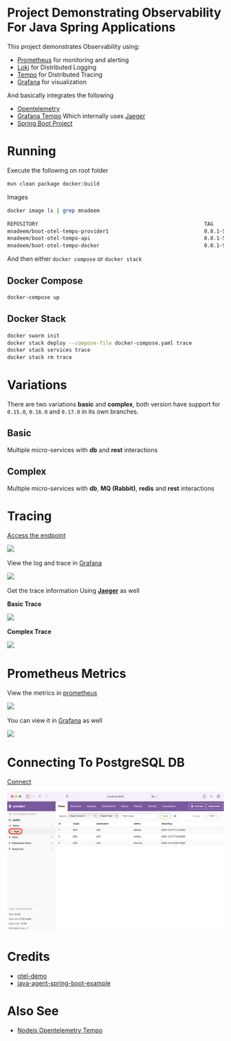 # Project Demonstrating Observability For Java Spring Applications

This project demonstrates Observability using:

* [Prometheus](https://prometheus.io/) for monitoring and alerting
* [Loki](https://grafana.com/oss/loki/) for Distributed Logging
* [Tempo](https://grafana.com/oss/tempo/) for Distributed Tracing
* [Grafana](https://grafana.com/) for visualization

And basically integrates the following

* [Opentelemetry](https://opentelemetry.io/)
* [Grafana Tempo](https://grafana.com/oss/tempo/) Which internally uses [Jaeger](https://www.jaegertracing.io/)
* [Spring Boot Project](https://spring.io/projects/spring-boot)


# Running

Execute the following on root folder

````bash
mvn clean package docker:build
````

Images

````bash
docker image ls | grep mnadeem

````


````bash
REPOSITORY                                                      TAG                 IMAGE ID            CREATED              SIZE
mnadeem/boot-otel-tempo-provider1                               0.0.1-SNAPSHOT      7ddceebcc722        About a minute ago   169MB
mnadeem/boot-otel-tempo-api                                     0.0.1-SNAPSHOT      a301242388a1        2 minutes ago        147MB
mnadeem/boot-otel-tempo-docker                                  0.0.1-SNAPSHOT      061a20db744b        4 minutes ago        130MB
````

And then either `docker compose` or `docker stack`

## Docker Compose



````bash
docker-compose up
````

## Docker Stack

````bash
docker swarm init
docker stack deploy --compose-file docker-compose.yaml trace
docker stack services trace
docker stack rm trace
````

# Variations

There are two variations **basic** and **complex**, both version have support for `0.15.0`, `0.16.0` and `0.17.0` in its own branches.

## Basic

Multiple micro-services with **db** and **rest** interactions

## Complex

Multiple micro-services with **db**, **MQ (Rabbit)**, **redis** and **rest** interactions

# Tracing

[Access the endpoint](http://localhost:8080/flights)

![](docs/img/access-flights.png)

View the log and trace in [Grafana](http://localhost:3000/explore)

![](docs/img/grafana-loki-trace.png)


Get the trace information Using **[Jaeger](http://localhost:16686/search)** as well

**Basic Trace**

![](docs/img/jaeger-trace.png)

**Complex Trace**

![](docs/img/jaeger-trace-complex.png)


# Prometheus Metrics

View the metrics in [prometheus](http://localhost:9090/graph?g0.expr=&g0.tab=1&g0.stacked=0&g0.range_input=1h)

![](docs/img/prometheus-metrics.png)

You can view it in [Grafana](http://localhost:3000/explore?orgId=1&left=%5B%22now-1h%22,%22now%22,%22Prometheus%22,%7B%22expr%22:%22http_server_requests_seconds_count%22,%22requestId%22:%22Q-0a6b4a46-2eeb-428a-b98d-0170a5fe4900-0A%22%7D%5D) as well

![](docs/img/grafana-prom-metrics.png)


# Connecting To PostgreSQL DB

[Connect](http://localhost:8081/)

![](docs/img/pgweb.png)

# Credits

* [otel-demo](https://github.com/williewheeler/otel-demo)
* [java-agent-spring-boot-example](https://github.com/objectiser/java-agent-spring-boot-example)


# Also See
* [Nodejs Opentelemetry Tempo](https://github.com/mnadeem/nodejs-opentelemetry-tempo)
